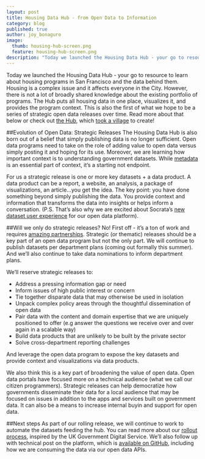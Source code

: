 ```yaml
---
layout: post
title: Housing Data Hub - from Open Data to Information
category: blog
published: true
author: joy_bonaguro
image:
  thumb: housing-hub-screen.png
  feature: housing-hub-screen.png
description: "Today we launched the Housing Data Hub - your go to resource to learn about housing programs in San Francisco and the data behind them. This is also the first of what we hope to be a series of strategic open data releases over time."
---
```

Today we launched the Housing Data Hub - your go to resource to learn about housing programs in San Francisco and the data behind them. Housing is a complex issue and it affects everyone in the City. However, there is not a lot of broadly shared knowledge about the existing portfolio of programs. The Hub puts all housing data in one place, visualizes it, and provides the program context.
This is also the first of what we hope to be a series of strategic open data releases over time. Read more about that below or check out [the Hub](http://housing.datasf.org), which [took a village](http://housing.datasf.org/about/#acknowledgements) to create!

##Evolution of Open Data: Strategic Releases
The Housing Data Hub is also born out of a belief that simply publishing data is no longer sufficient. Open data programs need to take on the role of adding value to open data versus simply posting it and hoping for its use. Moreover, we are learning how important context is to understanding government datasets. While [metadata](http://datasf.org/blog/u-heart-metadata/) is an essential part of context, it’s a starting not endpoint.

For us a strategic release is one or more key datasets + a data product. A data product can be a report, a website, an analysis, a package of visualizations, an article...you get the idea. The key point: you have done something beyond simply publishing the data. You provide context and information that transforms the data into insights or helps inform a conversation. (P.S. That’s also why we are excited about Socrata’s [new dataset user experience](http://www.socrata.com/rethink) for our open data platform).

##Will we only do strategic releases?
No! First off - it’s a ton of work and requires [amazing partnerships](http://housing.datasf.org/about/#acknowledgements). Strategic (or thematic) releases should be a key part of an open data program but not the only part. We will continue to publish datasets per department plans (coming out formally this summer). And we’ll also continue to take data nominations to inform department plans.

We’ll reserve strategic releases to:

- Address a pressing information gap or need
- Inform issues of high public interest or concern
- Tie together disparate data that may otherwise be used in isolation
- Unpack complex policy areas through the thoughtful dissemination of open data
- Pair data with the content and domain expertise that we are uniquely positioned to offer (e.g answer the questions we receive over and over again in a scalable way)
- Build data products that are unlikely to be built by the private sector
- Solve cross-department reporting challenges

And leverage the open data program to expose the key datasets and provide context and visualizations via data products.

We also think this is a key part of broadening the value of open data. Open data portals have focused more on a technical audience (what we call our citizen programmers). Strategic releases can help democratize how governments disseminate their data for a local audience that may be focused on issues in addition to the apps and services built on government data. It can also be a means to increase internal buyin and support for open data.

##Next steps
As part of our rolling release, we will continue to work to automate the datasets feeding the hub. You can read more about our [rollout process](http://housing.datasf.org/about/#our-process), inspired by the UK Government Digital Service. We’ll also follow up with technical post on the platform, which is [available on GitHub](https://github.com/datasf/housing-data-hub), including how we are consuming the data via our open data APIs.